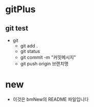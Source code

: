 # gitPlus

## git test
+ git
  - git add .
  - git status
  - git commit -m "커밋메시지"
  - git push origin 브랜치명


# new
+ 이것은 bmNew의 README 파일입니다